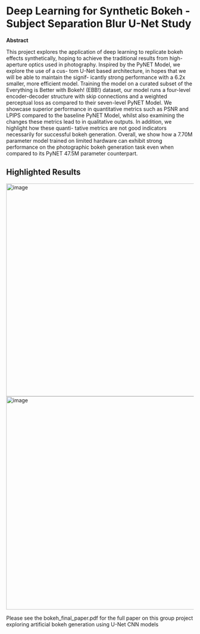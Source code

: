 # Deep Learning for Synthetic Bokeh - Subject Separation Blur U-Net Study

**Abstract**

This project explores the application of deep learning to replicate bokeh effects
synthetically, hoping to achieve the traditional results from high-aperture optics
used in photography. Inspired by the PyNET Model, we explore the use of a cus-
tom U-Net based architecture, in hopes that we will be able to maintain the signif-
icantly strong performance with a 6.2x smaller, more efficient model. Training the
model on a curated subset of the Everything is Better with Bokeh! (EBB!) dataset,
our model runs a four-level encoder-decoder structure with skip connections and
a weighted perceptual loss as compared to their seven-level PyNET Model. We
showcase superior performance in quantitative metrics such as PSNR and LPIPS
compared to the baseline PyNET Model, whilst also examining the changes these
metrics lead to in qualitative outputs. In addition, we highlight how these quanti-
tative metrics are not good indicators necessarily for successful bokeh generation.
Overall, we show how a 7.70M parameter model trained on limited hardware can
exhibit strong performance on the photographic bokeh generation task even when
compared to its PyNET 47.5M parameter counterpart.

## Highlighted Results

<img width="570" alt="image" src="https://github.com/user-attachments/assets/574af571-01ff-4a45-ad5a-edbc5611f370" />
<img width="571" alt="image" src="https://github.com/user-attachments/assets/b7e92ba6-0649-4676-bb3a-237594678f52" />

Please see the bokeh_final_paper.pdf for the full paper on this group project exploring artificial bokeh generation using U-Net CNN models
